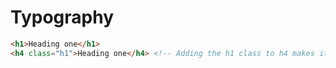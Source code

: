 # Typography
~~~html
<h1>Heading one</h1>
<h4 class="h1">Heading one</h4> <!-- Adding the h1 class to h4 makes it look like h1 -->
~~~

